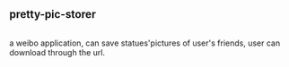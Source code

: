 <p><span style="font-size: 14pt;"><strong>pretty-pic-storer</strong></span><br /><br /></p>
<p>a weibo application, can save statues'pictures of user's friends, user can download through the url.<br /><br /></p>